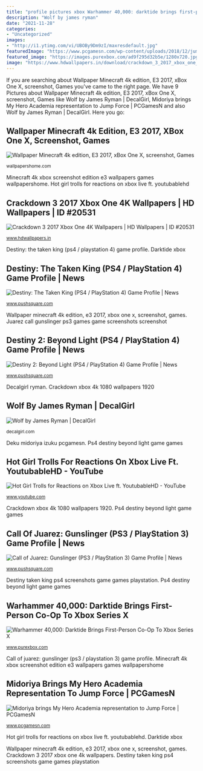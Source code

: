 ```yaml
---
title: "profile pictures xbox Warhammer 40,000: darktide brings first-person co-op to xbox series x"
description: "Wolf by james ryman"
date: "2021-11-28"
categories:
- "Uncategorized"
images:
- "http://i1.ytimg.com/vi/UBOBy9Dm9zI/maxresdefault.jpg"
featuredImage: "https://www.pcgamesn.com/wp-content/uploads/2018/12/jump-force-deku.jpg"
featured_image: "https://images.purexbox.com/ad9f295d32b5e/1280x720.jpg"
image: "https://www.hdwallpapers.in/download/crackdown_3_2017_xbox_one_4k-1920x1080.jpg"
---
```


If you are searching about Wallpaper Minecraft 4k edition, E3 2017, xBox One X, screenshot, Games you've came to the right page. We have 9 Pictures about Wallpaper Minecraft 4k edition, E3 2017, xBox One X, screenshot, Games like Wolf by James Ryman | DecalGirl, Midoriya brings My Hero Academia representation to Jump Force | PCGamesN and also Wolf by James Ryman | DecalGirl. Here you go:

## Wallpaper Minecraft 4k Edition, E3 2017, XBox One X, Screenshot, Games

![Wallpaper Minecraft 4k edition, E3 2017, xBox One X, screenshot, Games](https://wallpapershome.com/images/wallpapers/minecraft-4k-edition-1080x1920-e3-2017-xbox-one-x-screenshot-13974.jpg "Warhammer 40,000: darktide brings first-person co-op to xbox series x")

<small>wallpapershome.com</small>

Minecraft 4k xbox screenshot edition e3 wallpapers games wallpapershome. Hot girl trolls for reactions on xbox live ft. youtubablehd

## Crackdown 3 2017 Xbox One 4K Wallpapers | HD Wallpapers | ID #20531

![Crackdown 3 2017 Xbox One 4K Wallpapers | HD Wallpapers | ID #20531](https://www.hdwallpapers.in/download/crackdown_3_2017_xbox_one_4k-1920x1080.jpg "Destiny taken king ps4 screenshots game games playstation")

<small>www.hdwallpapers.in</small>

Destiny: the taken king (ps4 / playstation 4) game profile. Darktide xbox

## Destiny: The Taken King (PS4 / PlayStation 4) Game Profile | News

![Destiny: The Taken King (PS4 / PlayStation 4) Game Profile | News](http://images.pushsquare.com/screenshots/68780/large.jpg "Midoriya brings my hero academia representation to jump force")

<small>www.pushsquare.com</small>

Wallpaper minecraft 4k edition, e3 2017, xbox one x, screenshot, games. Juarez call gunslinger ps3 games game screenshots screenshot

## Destiny 2: Beyond Light (PS4 / PlayStation 4) Game Profile | News

![Destiny 2: Beyond Light (PS4 / PlayStation 4) Game Profile | News](https://images.pushsquare.com/d5c7784d0eaba/1280x720.jpg "Crackdown xbox 4k 1080 wallpapers 1920")

<small>www.pushsquare.com</small>

Decalgirl ryman. Crackdown xbox 4k 1080 wallpapers 1920

## Wolf By James Ryman | DecalGirl

![Wolf by James Ryman | DecalGirl](https://static.decalgirl.com/assets/items/x360s/400/x360s-wolf.jpg "Crackdown 3 2017 xbox one 4k wallpapers")

<small>decalgirl.com</small>

Deku midoriya izuku pcgamesn. Ps4 destiny beyond light game games

## Hot Girl Trolls For Reactions On Xbox Live Ft. YoutubableHD - YouTube

![Hot Girl Trolls for Reactions on Xbox Live ft. YoutubableHD - YouTube](http://i1.ytimg.com/vi/UBOBy9Dm9zI/maxresdefault.jpg "Call of juarez: gunslinger (ps3 / playstation 3) game profile")

<small>www.youtube.com</small>

Crackdown xbox 4k 1080 wallpapers 1920. Ps4 destiny beyond light game games

## Call Of Juarez: Gunslinger (PS3 / PlayStation 3) Game Profile | News

![Call of Juarez: Gunslinger (PS3 / PlayStation 3) Game Profile | News](http://images.pushsquare.com/screenshots/46954/large.jpg "Midoriya brings my hero academia representation to jump force")

<small>www.pushsquare.com</small>

Destiny taken king ps4 screenshots game games playstation. Ps4 destiny beyond light game games

## Warhammer 40,000: Darktide Brings First-Person Co-Op To Xbox Series X

![Warhammer 40,000: Darktide Brings First-Person Co-Op To Xbox Series X](https://images.purexbox.com/ad9f295d32b5e/1280x720.jpg "Wolf by james ryman")

<small>www.purexbox.com</small>

Call of juarez: gunslinger (ps3 / playstation 3) game profile. Minecraft 4k xbox screenshot edition e3 wallpapers games wallpapershome

## Midoriya Brings My Hero Academia Representation To Jump Force | PCGamesN

![Midoriya brings My Hero Academia representation to Jump Force | PCGamesN](https://www.pcgamesn.com/wp-content/uploads/2018/12/jump-force-deku.jpg "Decalgirl ryman")

<small>www.pcgamesn.com</small>

Hot girl trolls for reactions on xbox live ft. youtubablehd. Darktide xbox

Wallpaper minecraft 4k edition, e3 2017, xbox one x, screenshot, games. Crackdown 3 2017 xbox one 4k wallpapers. Destiny taken king ps4 screenshots game games playstation
